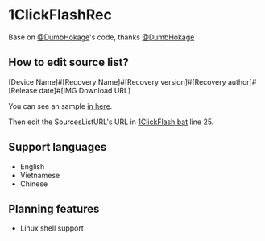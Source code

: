 # 1ClickFlashRec

Base on [@DumbHokage](https://forum.xda-developers.com/m/11386365/)'s code, thanks [@DumbHokage](https://forum.xda-developers.com/m/11386365/)

## How to edit source list?

[Device Name]#[Recovery Name]#[Recovery version]#[Recovery author]#[Release date]#[IMG Download URL]

You can see an sample [in here](https://github.com/SummonHIM/1ClickFlashRec/blob/master/sample.sources.list).

Then edit the SourcesListURL's URL in [1ClickFlash.bat](https://github.com/SummonHIM/1ClickFlashRec/blob/master/1ClickFlash.bat) line 25.

## Support languages

- English
- Vietnamese
- Chinese

## Planning features

- Linux shell support
